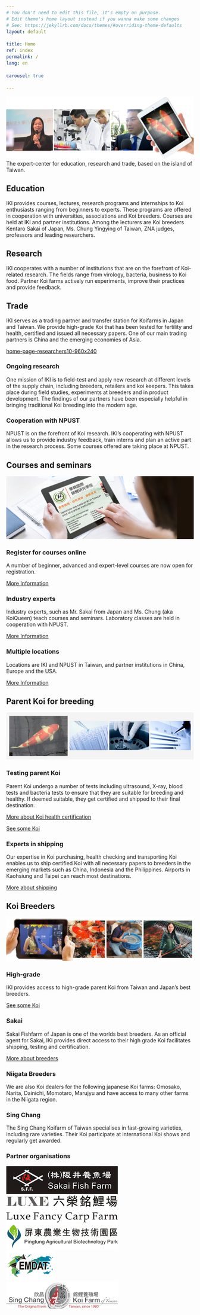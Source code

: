 ```yaml
---
# You don't need to edit this file, it's empty on purpose.
# Edit theme's home layout instead if you wanna make some changes
# See: https://jekyllrb.com/docs/themes/#overriding-theme-defaults
layout: default

title: Home
ref: index
permalink: /
lang: en

carousel: true

---
```


 ![home-page-header-sakai-yy-tablet2-8](/images/main/home-page-header-sakai-yy-tablet2-8.jpg)
 The expert-center for education, research and trade, based on the island of Taiwan.


## Education

IKI provides courses, lectures, research programs and internships to Koi enthusiasts ranging from beginners to experts. These programs are offered in cooperation with universities, associations and Koi breeders. Courses are held at IKI and partner institutions. Among the lecturers are Koi breeders Kentaro Sakai of Japan, Ms. Chung Yingying of Taiwan, ZNA judges, professors and leading researchers.

## Research

IKI cooperates with a number of institutions that are on the forefront of Koi-related research. The fields range from virology, bacteria, business to Koi food. Partner Koi farms actively run experiments, improve their practices and provide feedback.


## Trade

IKI serves as a trading partner and transfer station for Koifarms in Japan and Taiwan. We provide high-grade Koi that has been tested for fertility and health, certified and issued all necessary papers. One of our main trading partners is China and the emerging economies of Asia.

[home-page-researchers10-960x240](/images/main/home-page-researchers10-960x240.jpg)

### Ongoing research

One mission of IKI is to field-test and apply new research at different levels of the supply chain, including breeders, retailers and koi keepers. This takes place during field studies, experiments at breeders and in product development. The findings of our partners have been especially helpful in bringing traditional Koi breeding into the modern age.

### Cooperation with NPUST

NPUST is on the forefront of Koi research. IKI’s cooperating with NPUST allows us to provide industry feedback, train interns and plan an active part in the research process. Some courses offered are taking place at NPUST.

## Courses and seminars

![home-page-header-tablet1-1300x433](/images/main/home-page-header-tablet1-1300x433.jpg)

### Register for courses online

A number of beginner, advanced and expert-level courses are now open for registration.

[More Information](http://koi-institute.com/courses/)</div>

### Industry experts

Industry experts, such as Mr. Sakai from Japan and Ms. Chung (aka KoiQueen) teach courses and seminars. Laboratory classes are held in cooperation with NPUST.

[More Information](http://koi-institute.com/courses/)

### Multiple locations

Locations are IKI and NPUST in Taiwan, and partner institutions in China, Europe and the USA.

[More Information](http://koi-institute.com/courses/)

## Parent Koi for breeding

![home-page-fertility4-960x240](/images/main/home-page-fertility4-960x2401.jpg)

### Testing parent Koi

Parent Koi undergo a number of tests including ultrasound, X-ray, blood tests and bacteria tests to ensure that they are suitable for breeding and healthy. If deemed suitable, they get certified and shipped to their final destination.


[More about Koi health certification](http://koi-institute.com/koi-health-certification/)

[See some Koi](http://koi-institute.com/koi/ "See some Koi")

### Experts in shipping

Our expertise in Koi purchasing, health checking and transporting Koi enables us to ship certified Koi with all necessary papers to breeders in the emerging markets such as China, Indonesia and the Philippines. Airports in Kaohsiung and Taipei can reach most destinations.

[More about shipping](http://koi-institute.com/home-pages/flying-koi-to-china/)

## Koi Breeders

![home-page-breeders1-1300x300](/images/main/home-page-breeders1-1300x3001.jpg)

### High-grade

IKI provides access to high-grade parent Koi from Taiwan and Japan’s best breeders.

[See some Koi](http://koi-institute.com/koi/)

### Sakai

Sakai Fishfarm of Japan is one of the worlds best breeders. As an official agent for Sakai, IKI provides direct access to their high grade Koi facilitates shipping, testing and certification.

[More about breeders](http://koi-institute.com/koi-breeders/)


### Niigata Breeders

We are also Koi dealers for the following japanese Koi farms:
Omosako, Narita, Dainichi, Momotaro, Marujyu and have access to many other farms in the Niigata region.

### Sing Chang

The Sing Chang Koifarm of Taiwan specialises in fast-growing varieties, including rare varieties. Their Koi participate at international Koi shows and regularly get awarded.


### Partner organisations

<div class="brandslider" data-slick='{
	"autoplay": true,
	"arrows": true ,
	"centerMode": true,
	"arrows": true ,
	"centerMode": false,
	"adaptiveHeight": false,
	"variableWidth": true,
	"swipe": true
}'>

  <div class="brandslide"><img src="/images/main/SAKAI_LOGO-300.jpg"></div>
  <div class="brandslide"><img src="/images/main/LUXE_LOGO-300x73.png"></div>
  <div class="brandslide"><img src="/images/main/PABP_LOGO_W-300-alpha.png"></div>
  <div class="brandslide"><img src="/images/main/EMDAT-LOGO-131x80-alpha.png"></div>
  <div class="brandslide"><img src="/images/main/sc-logo-300x73-alpha.png"></div>

</div>


<script type="text/javascript">

	//var userLang = navigator.language || navigator.userLanguage;

  var userLang = window.navigator.languages ? window.navigator.languages[0] : null;
  userLang = userLang || window.navigator.language || window.navigator.browserLanguage || window.navigator.userLanguage;


  console.log('javascript detected user language userLang:', userLang);

/*
	if(userLang.indexOf("ja") > -1) {
		window.location.replace("http://localhost:4000/ja/");
	}
	else if (userLang.indexOf("tw") > -1) {
		window.location.replace("http://localhost:4000/tw/");
	}
  else if (userLang.indexOf("zh") > -1) {
		window.location.replace("http://localhost:4000/cn/");
	}
	else {
		window.location.replace("http://localhost:4000/en/");
	}
  */

</script>
